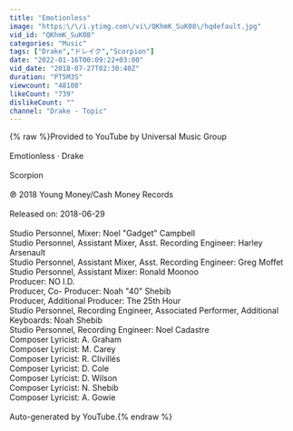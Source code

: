 ```yaml
---
title: "Emotionless"
image: "https:\/\/i.ytimg.com\/vi\/QKhmK_SuK08\/hqdefault.jpg"
vid_id: "QKhmK_SuK08"
categories: "Music"
tags: ["Drake","ドレイク","Scorpion"]
date: "2022-01-16T00:09:22+03:00"
vid_date: "2018-07-27T02:30:40Z"
duration: "PT5M3S"
viewcount: "48108"
likeCount: "739"
dislikeCount: ""
channel: "Drake - Topic"
---
```

{% raw %}Provided to YouTube by Universal Music Group<br /><br />Emotionless · Drake<br /><br />Scorpion<br /><br />℗ 2018 Young Money/Cash Money Records<br /><br />Released on: 2018-06-29<br /><br />Studio  Personnel, Mixer: Noel &quot;Gadget&quot; Campbell<br />Studio  Personnel, Assistant  Mixer, Asst.  Recording  Engineer: Harley Arsenault<br />Studio  Personnel, Assistant  Mixer, Asst.  Recording  Engineer: Greg Moffet<br />Studio  Personnel, Assistant  Mixer: Ronald Moonoo<br />Producer: NO I.D.<br />Producer, Co- Producer: Noah &quot;40&quot; Shebib<br />Producer, Additional  Producer: The 25th Hour<br />Studio  Personnel, Recording  Engineer, Associated  Performer, Additional  Keyboards: Noah Shebib<br />Studio  Personnel, Recording  Engineer: Noel Cadastre<br />Composer  Lyricist: A. Graham<br />Composer  Lyricist: M. Carey<br />Composer  Lyricist: R. Clivillés<br />Composer  Lyricist: D. Cole<br />Composer  Lyricist: D. Wilson<br />Composer  Lyricist: N. Shebib<br />Composer  Lyricist: A. Gowie<br /><br />Auto-generated by YouTube.{% endraw %}
